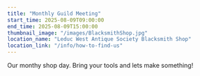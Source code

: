 ```yaml
---
title: "Monthly Guild Meeting"
start_time: 2025-08-09T09:00:00
end_time: 2025-08-09T15:00:00
thumbnail_image: "/images/BlacksmithShop.jpg"
location_name: "Leduc West Antique Society Blacksmith Shop"
location_link: "/info/how-to-find-us"
---
```

Our monthy shop day. Bring your tools and lets make something!